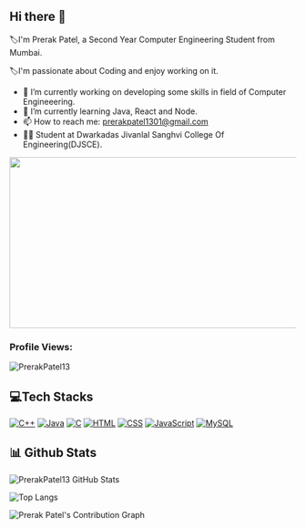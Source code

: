 
## Hi there 👋

:label:I'm Prerak Patel, a Second Year Computer Engineering Student from Mumbai. 

:label:I'm passionate about Coding and enjoy working on it.

- 🔭 I’m currently working on developing some skills in field of Computer Engineeering.
- 🌱 I’m currently learning Java, React and Node.
- 📫 How to reach me: prerakpatel1301@gmail.com
- :student: Student at Dwarkadas Jivanlal Sanghvi College Of Engineering(DJSCE).

<div align="left">
  <img src="https://media.giphy.com/media/dWesBcTLavkZuG35MI/giphy.gif" width="600" height="300"/>
</div>

</p>
<h3 align="left">Profile Views:</h3>
<p align="left"> <img src="https://komarev.com/ghpvc/?username=PrerakPatel138&label=Profile%20views&color=0e75b6&style=flat" alt="PrerakPatel13" /> </p>

## :computer:Tech Stacks

[![C++](https://img.shields.io/badge/-C++-00599C?style=flat-square&logo=c%2B%2B&logoColor=white)](https://en.wikipedia.org/wiki/C%2B%2B)
[![Java](https://img.shields.io/badge/-Java-007396?style=flat-square&logo=java&logoColor=white)](https://en.wikipedia.org/wiki/Java_(programming_language))
[![C](https://img.shields.io/badge/-C-A8B9CC?style=flat-square&logo=C&logoColor=white)](https://en.wikipedia.org/wiki/C_(programming_language))
[![HTML](https://img.shields.io/badge/-HTML-E34F26?style=flat-square&logo=html5&logoColor=white)](https://en.wikipedia.org/wiki/HTML)
[![CSS](https://img.shields.io/badge/-CSS-1572B6?style=flat-square&logo=css3&logoColor=white)](https://en.wikipedia.org/wiki/CSS)
[![JavaScript](https://img.shields.io/badge/-JavaScript-F7DF1E?style=flat-square&logo=javascript&logoColor=black)](https://en.wikipedia.org/wiki/JavaScript)
[![MySQL](https://img.shields.io/badge/-MySQL-4479A1?style=flat-square&logo=mysql&logoColor=white)](https://en.wikipedia.org/wiki/MySQL)

## :bar_chart: Github Stats

![PrerakPatel13 GitHub Stats](https://github-readme-streak-stats.herokuapp.com/?user=PrerakPatel13&theme=dark&hide_border=false)

![Top Langs](https://github-readme-stats.vercel.app/api/top-langs/?username=PrerakPatel13&theme=dark&hide_border=false&include_all_commits=true&count_private=false&layout=compact)

![Prerak Patel's Contribution Graph](https://github-readme-activity-graph.cyclic.app/graph?username=PrerakPatel13&theme=react)









